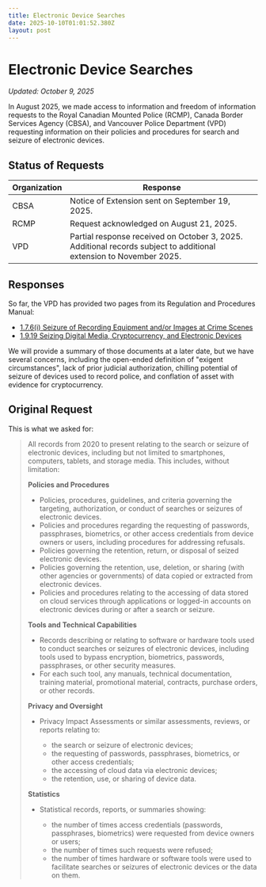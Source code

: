 ```yaml
---
title: Electronic Device Searches
date: 2025-10-10T01:01:52.380Z
layout: post
---
```

# Electronic Device Searches

*Updated: October 9, 2025*

In August 2025, we made access to information and freedom of information requests to the Royal Canadian Mounted Police (RCMP), Canada Border Services Agency (CBSA), and Vancouver Police Department (VPD) requesting information on their policies and procedures for search and seizure of electronic devices.

## Status of Requests

| **Organization** | **Response**                                                                                                        |
| ---------------- | ------------------------------------------------------------------------------------------------------------------- |
| CBSA             | Notice of Extension sent on September 19, 2025.                                                                     |
| RCMP             | Request acknowledged on August 21, 2025.                                                                            |
| VPD              | Partial response received on October 3, 2025. Additional records subject to additional extension to November 2025.  |

## R﻿esponses

So far, the VPD has provided two pages from its Regulation and Procedures Manual:

* [1.7.6(i) Seizure of Recording Equipment and/or Images at Crime Scenes](/files/2025-FOI-VPD-Device-Search/RPM-1.7.6(i)-Seizure-of-Recording-Equipment.pdf)
* [](/files/2025-FOI-VPD-Device-Search/RPM-1.7.6(i)-Seizure-of-Recording-Equipment)[1.9.19 Seizing Digital Media, Cryptocurrency, and Electronic Devices](/files/2025-FOI-VPD-Device-Search/RPM-1.9.19-Seizing-Digital-Media-Cryptocurrency-and-Electronic-Devices.pdf)

We will provide a summary of those documents at a later date, but we have several concerns, including the open-ended definition of "exigent circumstances",  lack of prior judicial authorization, chilling potential of seizure of devices used to record police, and conflation of asset with evidence for cryptocurrency. 

## O﻿riginal Request

This is what we asked for:

> All records from 2020 to present relating to the search or seizure of electronic devices, including but not limited to smartphones, computers, tablets, and storage media. This includes, without limitation:
>
> **Policies and Procedures**
>
> * Policies, procedures, guidelines, and criteria governing the targeting, authorization, or conduct of searches or seizures of electronic devices.
> * Policies and procedures regarding the requesting of passwords, passphrases, biometrics, or other access credentials from device owners or users, including procedures for addressing refusals.
> * Policies governing the retention, return, or disposal of seized electronic devices.
> * Policies governing the retention, use, deletion, or sharing (with other agencies or governments) of data copied or extracted from electronic devices.
> * Policies and procedures relating to the accessing of data stored on cloud services through applications or logged-in accounts on electronic devices during or after a search or seizure.
>
> **Tools and Technical Capabilities**
>
> * Records describing or relating to software or hardware tools used to conduct searches or seizures of electronic devices, including tools used to bypass encryption, biometrics, passwords, passphrases, or other security measures.
> * For each such tool, any manuals, technical documentation, training material, promotional material, contracts, purchase orders, or other records.
>
> **Privacy and Oversight**
>
> * Privacy Impact Assessments or similar assessments, reviews, or reports relating to:
>
>   * the search or seizure of electronic devices;
>   * the requesting of passwords, passphrases, biometrics, or other access credentials;
>   * the accessing of cloud data via electronic devices;
>   * the retention, use, or sharing of device data.
>
> **Statistics**
>
> * Statistical records, reports, or summaries showing:
>
>   * the number of times access credentials (passwords, passphrases, biometrics) were requested from device owners or users;
>   * the number of times such requests were refused;
>   * the number of times hardware or software tools were used to facilitate searches or seizures of electronic devices or the data on them.